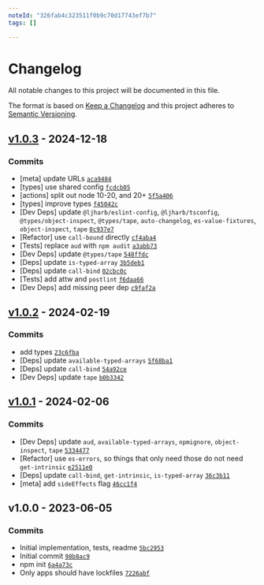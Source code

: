 ```yaml
---
noteId: "326fab4c323511f0b9c70d17743ef7b7"
tags: []

---
```


# Changelog

All notable changes to this project will be documented in this file.

The format is based on [Keep a Changelog](https://keepachangelog.com/en/1.0.0/)
and this project adheres to [Semantic Versioning](https://semver.org/spec/v2.0.0.html).

## [v1.0.3](https://github.com/inspect-js/typed-array-buffer/compare/v1.0.2...v1.0.3) - 2024-12-18

### Commits

- [meta] update URLs [`aca9484`](https://github.com/inspect-js/typed-array-buffer/commit/aca9484b41f96767408e26e63854b5d86f759de8)
- [types] use shared config [`fcdcb05`](https://github.com/inspect-js/typed-array-buffer/commit/fcdcb05941a771826e1478a77aadd89c582e37cd)
- [actions] split out node 10-20, and 20+ [`5f5a406`](https://github.com/inspect-js/typed-array-buffer/commit/5f5a4067752d7bccecbaa8f6e143863d55197af9)
- [types] improve types [`f45042c`](https://github.com/inspect-js/typed-array-buffer/commit/f45042c07c04007217404d73aa77c26a73885210)
- [Dev Deps] update `@ljharb/eslint-config`, `@ljharb/tsconfig`, `@types/object-inspect`, `@types/tape`, `auto-changelog`, `es-value-fixtures`, `object-inspect`, `tape` [`0c937e7`](https://github.com/inspect-js/typed-array-buffer/commit/0c937e72e93dccc359c08cf1a9ef060e5f5e1a8d)
- [Refactor] use `call-bound` directly [`cf4aba4`](https://github.com/inspect-js/typed-array-buffer/commit/cf4aba4d8c1702ee9130abaf8a6a72907ca96ce0)
- [Tests] replace `aud` with `npm audit` [`a3abb73`](https://github.com/inspect-js/typed-array-buffer/commit/a3abb739300d1de6e88736019d718d831c7a4cca)
- [Dev Deps] update `@types/tape` [`548ffdc`](https://github.com/inspect-js/typed-array-buffer/commit/548ffdc881726b060ac92fc0c59ab0bb150df91f)
- [Deps] update `is-typed-array` [`3b5deb1`](https://github.com/inspect-js/typed-array-buffer/commit/3b5deb191a1c942deced0273b07fe69bc8de39ab)
- [Deps] update `call-bind` [`02cbc0c`](https://github.com/inspect-js/typed-array-buffer/commit/02cbc0cca2f69d81cdeedf7beebae2a5dd9dd4f7)
- [Tests] add attw and `postlint` [`f6daa66`](https://github.com/inspect-js/typed-array-buffer/commit/f6daa6695a69878d845070b90ab0bbf6392ebb03)
- [Dev Deps] add missing peer dep [`c9faf2a`](https://github.com/inspect-js/typed-array-buffer/commit/c9faf2ac04fc78410aeb144405db110fe9b60b6c)

## [v1.0.2](https://github.com/inspect-js/typed-array-buffer/compare/v1.0.1...v1.0.2) - 2024-02-19

### Commits

- add types [`23c6fba`](https://github.com/inspect-js/typed-array-buffer/commit/23c6fba167dbc8c1e9291eed3f68e64a5651075a)
- [Deps] update `available-typed-arrays` [`5f68ba1`](https://github.com/inspect-js/typed-array-buffer/commit/5f68ba1fdcd004af46d529fbb08220de2254cf43)
- [Deps] update `call-bind` [`54a92ce`](https://github.com/inspect-js/typed-array-buffer/commit/54a92ce4caf023c8680ffe64534ba881b78cdc17)
- [Dev Deps] update `tape` [`b0b3342`](https://github.com/inspect-js/typed-array-buffer/commit/b0b3342bcbefae5f3dff01b0e3734b08ca927f58)

## [v1.0.1](https://github.com/inspect-js/typed-array-buffer/compare/v1.0.0...v1.0.1) - 2024-02-06

### Commits

- [Dev Deps] update `aud`, `available-typed-arrays`, `npmignore`, `object-inspect`, `tape` [`5334477`](https://github.com/inspect-js/typed-array-buffer/commit/53344773866f35820dc4deef1aa47ec7890f2b02)
- [Refactor] use `es-errors`, so things that only need those do not need `get-intrinsic` [`e2511e0`](https://github.com/inspect-js/typed-array-buffer/commit/e2511e011a2331bd4a36ad6003a98b1cf766bc26)
- [Deps] update `call-bind`, `get-intrinsic`, `is-typed-array` [`36c3b11`](https://github.com/inspect-js/typed-array-buffer/commit/36c3b11efc9bce98de8bee5f81dcae4305876893)
- [meta] add `sideEffects` flag [`46cc1f4`](https://github.com/inspect-js/typed-array-buffer/commit/46cc1f4a8b8875fc6e84b33182602ec37655bbbd)

## v1.0.0 - 2023-06-05

### Commits

- Initial implementation, tests, readme [`5bc2953`](https://github.com/inspect-js/typed-array-buffer/commit/5bc295337b4310659832fc08699a4d10c2dbbded)
- Initial commit [`98b8ac9`](https://github.com/inspect-js/typed-array-buffer/commit/98b8ac90f407c368effa25d395aeea1d72e1d4b6)
- npm init [`6a4a73c`](https://github.com/inspect-js/typed-array-buffer/commit/6a4a73c66b1f13fd17699c6500a4979003676696)
- Only apps should have lockfiles [`7226abf`](https://github.com/inspect-js/typed-array-buffer/commit/7226abfda329b99dc25526c48740b076d128a7be)
